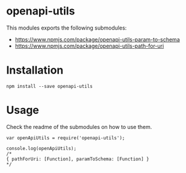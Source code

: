 openapi-utils
=============

This modules exports the following submodules:

- https://www.npmjs.com/package/openapi-utils-param-to-schema
- https://www.npmjs.com/package/openapi-utils-path-for-uri


# Installation

```
npm install --save openapi-utils
```


# Usage

Check the readme of the submodules on how to use them.

```
var openApiUtils = require('openapi-utils');

console.log(openApiUtils);
/*
{ pathForUri: [Function], paramToSchema: [Function] }
*/
```
